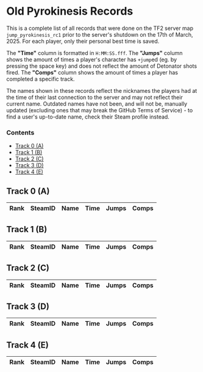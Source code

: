 # Old Pyrokinesis Records
This is a complete list of all records that were done on the TF2 server map `jump_pyrokinesis_rc1` prior to the server's shutdown on the 17th of March, 2025. For each player, only their personal best time is saved.

The **"Time"** column is formatted in `H:MM:SS.fff`. The **"Jumps"** column shows the amount of times a player's character has `+jump`ed (eg. by pressing the space key) and does not reflect the amount of Detonator shots fired. The **"Comps"** column shows the amount of times a player has completed a specific track.

The names shown in these records reflect the nicknames the players had at the time of their last connection to the server and may not reflect their current name. Outdated names have not been, and will not be, manually updated (excluding ones that may break the GitHub Terms of Service) - to find a user's up-to-date name, check their Steam profile instead.

### Contents
- [Track 0 (A)](https://github.com/bulb-hub/old-pyrokinesis-records#track-0-a)
- [Track 1 (B)](https://github.com/bulb-hub/old-pyrokinesis-records#track-1-b)
- [Track 2 (C)](https://github.com/bulb-hub/old-pyrokinesis-records#track-2-c)
- [Track 3 (D)](https://github.com/bulb-hub/old-pyrokinesis-records#track-3-d)
- [Track 4 (E)](https://github.com/bulb-hub/old-pyrokinesis-records#track-4-e)

## Track 0 (A)
| Rank | SteamID | Name | Time | Jumps | Comps |
| --- | --- | --- | --- | --- | --- |

## Track 1 (B)
| Rank | SteamID | Name | Time | Jumps | Comps |
| --- | --- | --- | --- | --- | --- |

## Track 2 (C)
| Rank | SteamID | Name | Time | Jumps | Comps |
| --- | --- | --- | --- | --- | --- |

## Track 3 (D)
| Rank | SteamID | Name | Time | Jumps | Comps |
| --- | --- | --- | --- | --- | --- |

## Track 4 (E)
| Rank | SteamID | Name | Time | Jumps | Comps |
| --- | --- | --- | --- | --- | --- |
